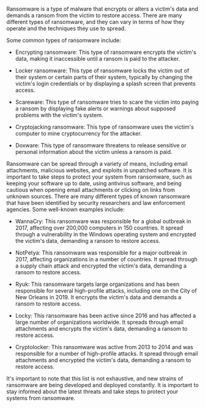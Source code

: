 Ransomware is a type of malware that encrypts or alters a victim's data and demands a ransom from the victim to restore access. There are many different types of ransomware, and they can vary in terms of how they operate and the techniques they use to spread.

Some common types of ransomware include:

- Encrypting ransomware: This type of ransomware encrypts the victim's data, making it inaccessible until a ransom is paid to the attacker.

- Locker ransomware: This type of ransomware locks the victim out of their system or certain parts of their system, typically by changing the victim's login credentials or by displaying a splash screen that prevents access.

- Scareware: This type of ransomware tries to scare the victim into paying a ransom by displaying fake alerts or warnings about supposed problems with the victim's system.

- Cryptojacking ransomware: This type of ransomware uses the victim's computer to mine cryptocurrency for the attacker.

- Doxware: This type of ransomware threatens to release sensitive or personal information about the victim unless a ransom is paid.

Ransomware can be spread through a variety of means, including email attachments, malicious websites, and exploits in unpatched software. It is important to take steps to protect your system from ransomware, such as keeping your software up to date, using antivirus software, and being cautious when opening email attachments or clicking on links from unknown sources. There are many different types of known ransomware that have been identified by security researchers and law enforcement agencies. Some well-known examples include:

- WannaCry: This ransomware was responsible for a global outbreak in 2017, affecting over 200,000 computers in 150 countries. It spread through a vulnerability in the Windows operating system and encrypted the victim's data, demanding a ransom to restore access.

- NotPetya: This ransomware was responsible for a major outbreak in 2017, affecting organizations in a number of countries. It spread through a supply chain attack and encrypted the victim's data, demanding a ransom to restore access.

- Ryuk: This ransomware targets large organizations and has been responsible for several high-profile attacks, including one on the City of New Orleans in 2019. It encrypts the victim's data and demands a ransom to restore access.

- Locky: This ransomware has been active since 2016 and has affected a large number of organizations worldwide. It spreads through email attachments and encrypts the victim's data, demanding a ransom to restore access.

- Cryptolocker: This ransomware was active from 2013 to 2014 and was responsible for a number of high-profile attacks. It spread through email attachments and encrypted the victim's data, demanding a ransom to restore access.

It's important to note that this list is not exhaustive, and new strains of ransomware are being developed and deployed constantly. It is important to stay informed about the latest threats and take steps to protect your systems from ransomware.